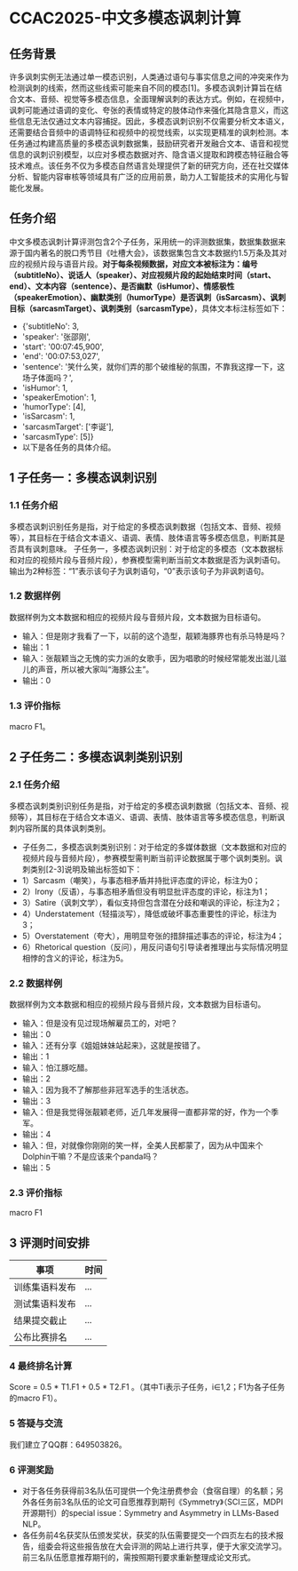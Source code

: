 # CCAC2025-中文多模态讽刺计算

## 任务背景
许多讽刺实例无法通过单一模态识别，人类通过语句与事实信息之间的冲突来作为检测讽刺的线索，然而这些线索可能来自不同的模态[1]。多模态讽刺计算旨在结合文本、音频、视觉等多模态信息，全面理解讽刺的表达方式。例如，在视频中，讽刺可能通过语调的变化、夸张的表情或特定的肢体动作来强化其隐含意义，而这些信息无法仅通过文本内容捕捉。因此，多模态讽刺识别不仅需要分析文本语义，还需要结合音频中的语调特征和视频中的视觉线索，以实现更精准的讽刺检测。本任务通过构建高质量的多模态讽刺数据集，鼓励研究者开发融合文本、语音和视觉信息的讽刺识别模型，以应对多模态数据对齐、隐含语义提取和跨模态特征融合等技术难点。该任务不仅为多模态自然语言处理提供了新的研究方向，还在社交媒体分析、智能内容审核等领域具有广泛的应用前景，助力人工智能技术的实用化与智能化发展。

## 任务介绍
中文多模态讽刺计算评测包含2个子任务，采用统一的评测数据集，数据集数据来源于国内著名的脱口秀节目《吐槽大会》，该数据集包含文本数据约1.5万条及其对应的视频片段与语音片段。**对于每条视频数据，对应文本被标注为：编号（subtitleNo）、说话人（speaker）、对应视频片段的起始结束时间（start、end）、文本内容（sentence）、是否幽默（isHumor）、情感极性（speakerEmotion）、幽默类别（humorType）是否讽刺（isSarcasm）、讽刺目标（sarcasmTarget）、讽刺类别（sarcasmType）**，具体文本标注标签如下：
- {'subtitleNo': 3,
- 'speaker': '张邵刚',
- 'start': '00:07:45,900',
- 'end': '00:07:53,027',
- 'sentence': '笑什么笑，就你们弄的那个破维秘的氛围，不靠我这撑一下，这场子体面吗？',
- 'isHumor': 1,
- 'speakerEmotion': 1,
- 'humorType': [4],
- 'isSarcasm': 1,
- 'sarcasmTarget': ['李诞'],
- 'sarcasmType': [5]}
- 以下是各任务的具体介绍。
  
## 1 子任务一：多模态讽刺识别
### 1.1 任务介绍
多模态讽刺识别任务是指，对于给定的多模态讽刺数据（包括文本、音频、视频等），其目标在于结合文本语义、语调、表情、肢体语言等多模态信息，判断其是否具有讽刺意味。
子任务一，多模态讽刺识别：对于给定的多模态（文本数据标和对应的视频片段与音频片段），参赛模型需判断当前文本数据是否为讽刺语句。输出为2种标签：“1”表示该句子为讽刺语句，“0”表示该句子为非讽刺语句。
### 1.2 数据样例
数据样例为文本数据和相应的视频片段与音频片段，文本数据为目标语句。
- 输入：但是刚才我看了一下，以前的这个造型，靓颖海豚界也有杀马特是吗？
- 输出：1
- 输入：张靓颖当之无愧的实力派的女歌手，因为唱歌的时候经常能发出滋儿滋儿的声音，所以被大家叫“海豚公主”。
- 输出：0
### 1.3 评价指标
macro F1。

## 2 子任务二：多模态讽刺类别识别
### 2.1 任务介绍
多模态讽刺类别识别任务是指，对于给定的多模态讽刺数据（包括文本、音频、视频等），其目标在于结合文本语义、语调、表情、肢体语言等多模态信息，判断讽刺内容所属的具体讽刺类别。
- 子任务二，多模态讽刺类别识别：对于给定的多媒体数据（文本数据和对应的视频片段与音频片段），参赛模型需判断当前评论数据属于哪个讽刺类别。讽刺类别[2-3]说明及输出标签如下：
- 1）Sarcasm（嘲笑），与事态相矛盾并持批评态度的评论，标注为0；
- 2）Irony（反语），与事态相矛盾但没有明显批评态度的评论，标注为1；
- 3）Satire（讽刺文学），看似支持但包含潜在分歧和嘲讽的评论，标注为2；
- 4）Understatement（轻描淡写），降低或破坏事态重要性的评论，标注为3；
- 5）Overstatement（夸大），用明显夸张的措辞描述事态的评论，标注为4；
- 6）Rhetorical question（反问），用反问语句引导读者推理出与实际情况明显相悖的含义的评论，标注为5。
### 2.2 数据样例
数据样例为文本数据和相应的视频片段与音频片段，文本数据为目标语句。
- 输入：但是没有见过现场解雇员工的，对吧？
- 输出：0
- 输入：还有分享《姐姐妹妹站起来》，这就是按错了。
- 输出：1
- 输入：怕江豚吃醋。
- 输出：2
- 输入：因为我不了解那些非冠军选手的生活状态。
- 输出：3
- 输入：但是我觉得张靓颖老师，近几年发展得一直都非常的好，作为一个季军。
- 输出：4
- 输入：但，对就像你刚刚的笑一样，全美人民都蒙了，因为从中国来个Dolphin干嘛？不是应该来个panda吗？
- 输出：5
### 2.3 评价指标
macro F1

## 3 评测时间安排
|事项|时间|
|--|--|
|训练集语料发布|...|
|测试集语料发布|...|
|结果提交截止|...|	
|公布比赛排名|...|	

### 4 最终排名计算
Score = 0.5 * T1.F1 + 0.5 * T2.F1 。（其中Ti表示子任务，i∈1,2；F1为各子任务的macro F1）。

### 5 答疑与交流
我们建立了QQ群：649503826。

### 6 评测奖励
- 对于各任务获得前3名队伍可提供一个免注册费参会（食宿自理）的名额；另外各任务前3名队伍的论文可自愿推荐到期刊《Symmetry》（SCI三区，MDPI开源期刊）的special issue：Symmetry and Asymmetry in LLMs-Based NLP。
- 各任务前4名获奖队伍颁发奖状，获奖的队伍需要提交一个四页左右的技术报告，组委会将这些报告放在大会评测的网站上进行共享，便于大家交流学习。前三名队伍愿意推荐期刊的，需按照期刊要求重新整理成论文形式。

